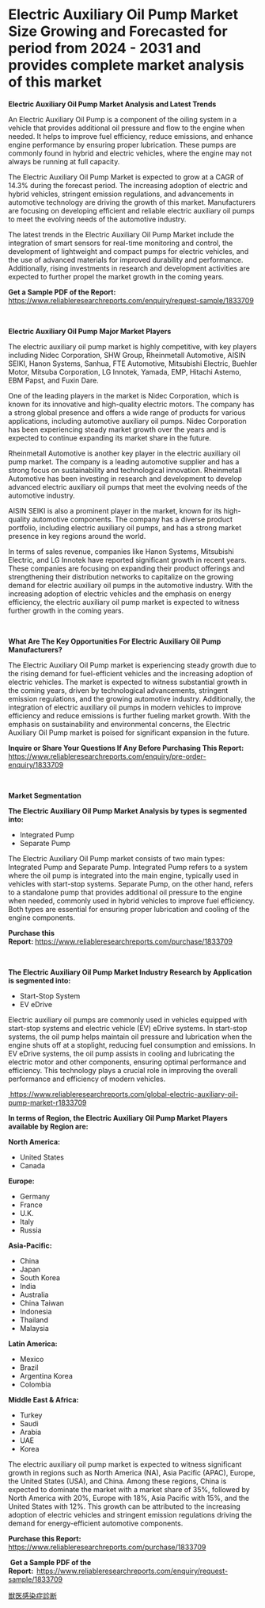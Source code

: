 <p><h1>Electric Auxiliary Oil Pump Market Size Growing and Forecasted for period from 2024 - 2031 and provides complete market analysis of this market</h1></p><p><strong>Electric Auxiliary Oil Pump Market Analysis and Latest Trends</strong></p>
<p><p>An Electric Auxiliary Oil Pump is a component of the oiling system in a vehicle that provides additional oil pressure and flow to the engine when needed. It helps to improve fuel efficiency, reduce emissions, and enhance engine performance by ensuring proper lubrication. These pumps are commonly found in hybrid and electric vehicles, where the engine may not always be running at full capacity.</p><p>The Electric Auxiliary Oil Pump Market is expected to grow at a CAGR of 14.3% during the forecast period. The increasing adoption of electric and hybrid vehicles, stringent emission regulations, and advancements in automotive technology are driving the growth of this market. Manufacturers are focusing on developing efficient and reliable electric auxiliary oil pumps to meet the evolving needs of the automotive industry.</p><p>The latest trends in the Electric Auxiliary Oil Pump Market include the integration of smart sensors for real-time monitoring and control, the development of lightweight and compact pumps for electric vehicles, and the use of advanced materials for improved durability and performance. Additionally, rising investments in research and development activities are expected to further propel the market growth in the coming years.</p></p>
<p><strong>Get a Sample PDF of the Report:&nbsp;</strong> <a href="https://www.reliableresearchreports.com/enquiry/request-sample/1833709">https://www.reliableresearchreports.com/enquiry/request-sample/1833709</a></p>
<p>&nbsp;</p>
<p><strong>Electric Auxiliary Oil Pump Major Market Players</strong></p>
<p><p>The electric auxiliary oil pump market is highly competitive, with key players including Nidec Corporation, SHW Group, Rheinmetall Automotive, AISIN SEIKI, Hanon Systems, Sanhua, FTE Automotive, Mitsubishi Electric, Buehler Motor, Mitsuba Corporation, LG Innotek, Yamada, EMP, Hitachi Astemo, EBM Papst, and Fuxin Dare.</p><p>One of the leading players in the market is Nidec Corporation, which is known for its innovative and high-quality electric motors. The company has a strong global presence and offers a wide range of products for various applications, including automotive auxiliary oil pumps. Nidec Corporation has been experiencing steady market growth over the years and is expected to continue expanding its market share in the future.</p><p>Rheinmetall Automotive is another key player in the electric auxiliary oil pump market. The company is a leading automotive supplier and has a strong focus on sustainability and technological innovation. Rheinmetall Automotive has been investing in research and development to develop advanced electric auxiliary oil pumps that meet the evolving needs of the automotive industry.</p><p>AISIN SEIKI is also a prominent player in the market, known for its high-quality automotive components. The company has a diverse product portfolio, including electric auxiliary oil pumps, and has a strong market presence in key regions around the world.</p><p>In terms of sales revenue, companies like Hanon Systems, Mitsubishi Electric, and LG Innotek have reported significant growth in recent years. These companies are focusing on expanding their product offerings and strengthening their distribution networks to capitalize on the growing demand for electric auxiliary oil pumps in the automotive industry. With the increasing adoption of electric vehicles and the emphasis on energy efficiency, the electric auxiliary oil pump market is expected to witness further growth in the coming years.</p></p>
<p>&nbsp;</p>
<p><strong>What Are The Key Opportunities For Electric Auxiliary Oil Pump Manufacturers?</strong></p>
<p><p>The Electric Auxiliary Oil Pump market is experiencing steady growth due to the rising demand for fuel-efficient vehicles and the increasing adoption of electric vehicles. The market is expected to witness substantial growth in the coming years, driven by technological advancements, stringent emission regulations, and the growing automotive industry. Additionally, the integration of electric auxiliary oil pumps in modern vehicles to improve efficiency and reduce emissions is further fueling market growth. With the emphasis on sustainability and environmental concerns, the Electric Auxiliary Oil Pump market is poised for significant expansion in the future.</p></p>
<p><strong>Inquire or Share Your Questions If Any Before Purchasing This Report:</strong> <a href="https://www.reliableresearchreports.com/enquiry/pre-order-enquiry/1833709">https://www.reliableresearchreports.com/enquiry/pre-order-enquiry/1833709</a></p>
<p>&nbsp;</p>
<p><strong>Market Segmentation</strong></p>
<p><strong>The Electric Auxiliary Oil Pump Market Analysis by types is segmented into:</strong></p>
<p><ul><li>Integrated Pump</li><li>Separate Pump</li></ul></p>
<p><p>The Electric Auxiliary Oil Pump market consists of two main types: Integrated Pump and Separate Pump. Integrated Pump refers to a system where the oil pump is integrated into the main engine, typically used in vehicles with start-stop systems. Separate Pump, on the other hand, refers to a standalone pump that provides additional oil pressure to the engine when needed, commonly used in hybrid vehicles to improve fuel efficiency. Both types are essential for ensuring proper lubrication and cooling of the engine components.</p></p>
<p><strong>Purchase this Report:&nbsp;</strong><a href="https://www.reliableresearchreports.com/purchase/1833709">https://www.reliableresearchreports.com/purchase/1833709</a></p>
<p>&nbsp;</p>
<p><strong>The Electric Auxiliary Oil Pump Market Industry Research by Application is segmented into:</strong></p>
<p><ul><li>Start-Stop System</li><li>EV eDrive</li></ul></p>
<p><p>Electric auxiliary oil pumps are commonly used in vehicles equipped with start-stop systems and electric vehicle (EV) eDrive systems. In start-stop systems, the oil pump helps maintain oil pressure and lubrication when the engine shuts off at a stoplight, reducing fuel consumption and emissions. In EV eDrive systems, the oil pump assists in cooling and lubricating the electric motor and other components, ensuring optimal performance and efficiency. This technology plays a crucial role in improving the overall performance and efficiency of modern vehicles.</p></p>
<p><a href="https://www.reliableresearchreports.com/global-electric-auxiliary-oil-pump-market-r1833709">&nbsp;https://www.reliableresearchreports.com/global-electric-auxiliary-oil-pump-market-r1833709</a></p>
<p><strong>In terms of Region, the Electric Auxiliary Oil Pump Market Players available by Region are:</strong></p>
<p>
    <p> <strong> North America: </strong>
        <ul>
            <li>United States</li>
            <li>Canada</li>
        </ul>
        </p> 
    <p> <strong> Europe: </strong>
        <ul>
            <li>Germany</li>
            <li>France</li>
            <li>U.K.</li>
            <li>Italy</li>
            <li>Russia</li>
        </ul>
        </p> 
    <p> <strong> Asia-Pacific: </strong>
        <ul>
            <li>China</li>
            <li>Japan</li>
            <li>South Korea</li>
            <li>India</li>
            <li>Australia</li>
            <li>China Taiwan</li>
            <li>Indonesia</li>
            <li>Thailand</li>
            <li>Malaysia</li>
        </ul>
        </p> 
    <p> <strong> Latin America: </strong>
        <ul>
            <li>Mexico</li>
            <li>Brazil</li>
            <li>Argentina Korea</li>
            <li>Colombia</li>
        </ul>
        </p> 
    <p> <strong> Middle East & Africa: </strong>
        <ul>
            <li>Turkey</li>
            <li>Saudi</li>
            <li>Arabia</li>
            <li>UAE</li>
            <li>Korea</li>
        </ul>
    </p>
    </p>
<p><p>The electric auxiliary oil pump market is expected to witness significant growth in regions such as North America (NA), Asia Pacific (APAC), Europe, the United States (USA), and China. Among these regions, China is expected to dominate the market with a market share of 35%, followed by North America with 20%, Europe with 18%, Asia Pacific with 15%, and the United States with 12%. This growth can be attributed to the increasing adoption of electric vehicles and stringent emission regulations driving the demand for energy-efficient automotive components.</p></p>
<p><strong>Purchase this Report: </strong><a href="https://www.reliableresearchreports.com/purchase/1833709">https://www.reliableresearchreports.com/purchase/1833709</a></p>
<p>&nbsp;<strong>Get a Sample PDF of the Report:&nbsp;&nbsp;</strong><a href="https://www.reliableresearchreports.com/enquiry/request-sample/1833709">https://www.reliableresearchreports.com/enquiry/request-sample/1833709</a></p>
<p><strong></strong></p>
<p><p><a href="https://github.com/oafhukehf4709715/Market-Research-Report-List-3/blob/main/1643002183215.md">獣医感染症診断</a></p></p>